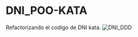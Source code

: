 # DNI_POO-KATA
Refactorizando el codigo de DNI kata. 
![DNI_DDD](https://user-images.githubusercontent.com/80277545/212742395-296e74d5-1fdc-4c45-961e-dc3b2340e0c8.jpg)
